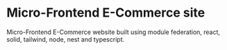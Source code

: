 # Micro-Frontend E-Commerce site

Micro-Frontend E-Commerce website built using module federation, react, solid, tailwind, node, nest and typescript.
